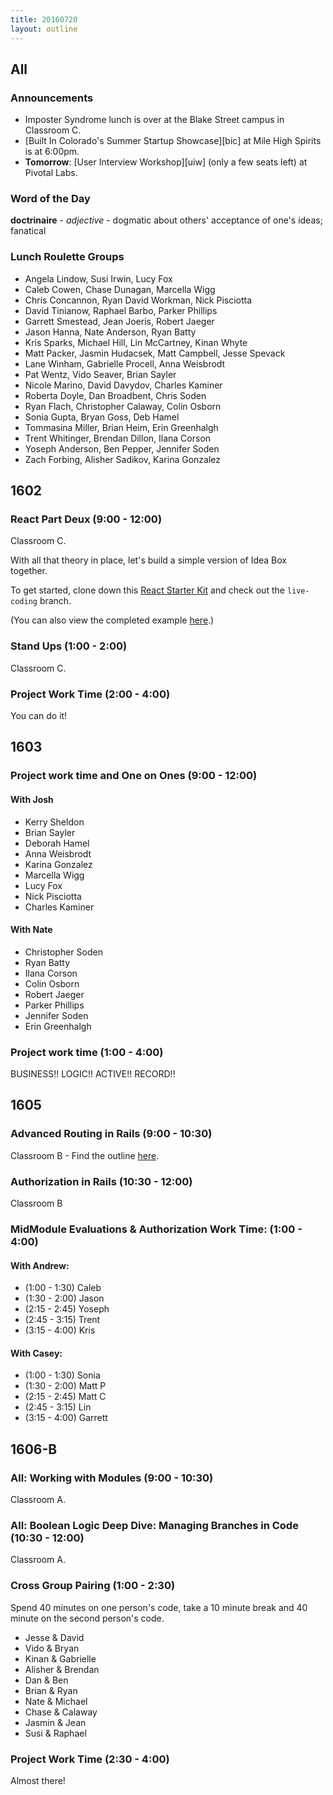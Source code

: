 ```yaml
---
title: 20160720
layout: outline
---
```


## All

### Announcements

- Imposter Syndrome lunch is over at the Blake Street campus in Classroom C.
- [Built In Colorado's Summer Startup Showcase][bic] at Mile High Spirits is at 6:00pm.
- **Tomorrow**: [User Interview Workshop][uiw] (only a few seats left) at Pivotal Labs.

### Word of the Day

**doctrinaire** - _adjective_ - dogmatic about others' acceptance of one's ideas; fanatical

### Lunch Roulette Groups

* Angela Lindow, Susi Irwin, Lucy Fox
* Caleb Cowen, Chase Dunagan, Marcella Wigg
* Chris Concannon, Ryan David Workman, Nick Pisciotta
* David Tinianow, Raphael Barbo, Parker Phillips
* Garrett Smestead, Jean Joeris, Robert Jaeger
* Jason Hanna, Nate Anderson, Ryan Batty
* Kris Sparks, Michael Hill, Lin McCartney, Kinan Whyte
* Matt Packer, Jasmin Hudacsek,  Matt Campbell, Jesse Spevack
* Lane Winham, Gabrielle Procell, Anna Weisbrodt
* Pat Wentz, Vido Seaver, Brian Sayler
* Nicole Marino, David Davydov, Charles Kaminer
* Roberta Doyle, Dan Broadbent, Chris Soden
* Ryan Flach, Christopher Calaway, Colin Osborn
* Sonia Gupta, Bryan Goss, Deb Hamel
* Tommasina Miller, Brian Heim, Erin Greenhalgh
* Trent Whitinger, Brendan Dillon, Ilana Corson
* Yoseph Anderson, Ben Pepper, Jennifer Soden
* Zach Forbing, Alisher Sadikov, Karina Gonzalez



## 1602

### React Part Deux (9:00 - 12:00)

Classroom C.

With all that theory in place, let's build a simple version of Idea Box together.

To get started, clone down this [React Starter Kit][rsk] and check out the `live-coding` branch.

(You can also view the completed example [here][ic].)

[rsk]: https://github.com/turingschool-examples/react-starter-kit
[ic]: https://github.com/turingschool-examples/react-starter-kit/tree/completed-ideabox-example

### Stand Ups (1:00 - 2:00)

Classroom C.

### Project Work Time (2:00 - 4:00)

You can do it!


## 1603

### Project work time and One on Ones (9:00 - 12:00)

#### With Josh

* Kerry Sheldon
* Brian Sayler
* Deborah Hamel
* Anna Weisbrodt
* Karina Gonzalez
* Marcella Wigg
* Lucy Fox
* Nick Pisciotta
* Charles Kaminer

#### With Nate

* Christopher Soden
* Ryan Batty
* Ilana Corson
* Colin Osborn
* Robert Jaeger
* Parker Phillips
* Jennifer Soden
* Erin Greenhalgh

### Project work time (1:00 - 4:00)

BUSINESS!! LOGIC!!
ACTIVE!! RECORD!!


## 1605

### Advanced Routing in Rails (9:00 - 10:30)
Classroom B - Find the outline [here](https://github.com/turingschool/lesson_plans/blob/master/ruby_02-web_applications_with_ruby/advanced_routing_rails.markdown).

### Authorization in Rails (10:30 - 12:00)
Classroom B

### MidModule Evaluations & Authorization Work Time: (1:00 - 4:00)

#### With Andrew:

* (1:00 - 1:30) Caleb
* (1:30 - 2:00) Jason
* (2:15 - 2:45) Yoseph
* (2:45 - 3:15) Trent
* (3:15 - 4:00) Kris

#### With Casey:

* (1:00 - 1:30) Sonia
* (1:30 - 2:00) Matt P
* (2:15 - 2:45) Matt C
* (2:45 - 3:15) Lin
* (3:15 - 4:00) Garrett


## 1606-B

### All: Working with Modules (9:00 - 10:30)

Classroom A.

### All: Boolean Logic Deep Dive: Managing Branches in Code (10:30 - 12:00)

Classroom A.

### Cross Group Pairing (1:00 - 2:30)

Spend 40 minutes on one person's code, take a 10 minute break and 40 minute
on the second person's code.

* Jesse & David
* Vido & Bryan
* Kinan & Gabrielle
* Alisher & Brendan
* Dan & Ben
* Brian & Ryan
* Nate & Michael
* Chase & Calaway
* Jasmin & Jean
* Susi & Raphael

### Project Work Time (2:30 - 4:00)

Almost there!
